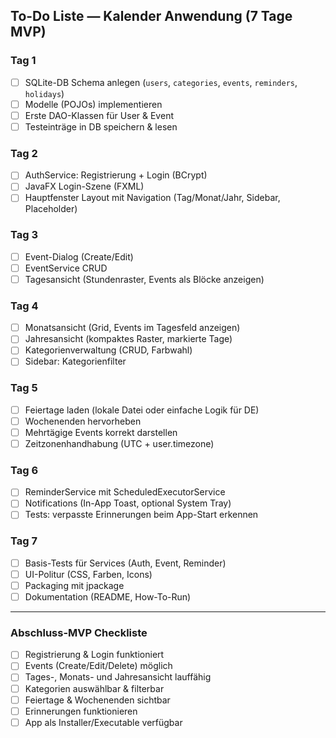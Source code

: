 
## To-Do Liste — Kalender Anwendung (7 Tage MVP)

### Tag 1

* [ ] SQLite-DB Schema anlegen (`users`, `categories`, `events`, `reminders`, `holidays`)
* [ ] Modelle (POJOs) implementieren
* [ ] Erste DAO-Klassen für User & Event
* [ ] Testeinträge in DB speichern & lesen

### Tag 2

* [ ] AuthService: Registrierung + Login (BCrypt)
* [ ] JavaFX Login-Szene (FXML)
* [ ] Hauptfenster Layout mit Navigation (Tag/Monat/Jahr, Sidebar, Placeholder)

### Tag 3

* [ ] Event-Dialog (Create/Edit)
* [ ] EventService CRUD
* [ ] Tagesansicht (Stundenraster, Events als Blöcke anzeigen)

### Tag 4

* [ ] Monatsansicht (Grid, Events im Tagesfeld anzeigen)
* [ ] Jahresansicht (kompaktes Raster, markierte Tage)
* [ ] Kategorienverwaltung (CRUD, Farbwahl)
* [ ] Sidebar: Kategorienfilter

### Tag 5

* [ ] Feiertage laden (lokale Datei oder einfache Logik für DE)
* [ ] Wochenenden hervorheben
* [ ] Mehrtägige Events korrekt darstellen
* [ ] Zeitzonenhandhabung (UTC + user.timezone)

### Tag 6

* [ ] ReminderService mit ScheduledExecutorService
* [ ] Notifications (In-App Toast, optional System Tray)
* [ ] Tests: verpasste Erinnerungen beim App-Start erkennen

### Tag 7

* [ ] Basis-Tests für Services (Auth, Event, Reminder)
* [ ] UI-Politur (CSS, Farben, Icons)
* [ ] Packaging mit jpackage
* [ ] Dokumentation (README, How-To-Run)

---

### Abschluss-MVP Checkliste

* [ ] Registrierung & Login funktioniert
* [ ] Events (Create/Edit/Delete) möglich
* [ ] Tages-, Monats- und Jahresansicht lauffähig
* [ ] Kategorien auswählbar & filterbar
* [ ] Feiertage & Wochenenden sichtbar
* [ ] Erinnerungen funktionieren
* [ ] App als Installer/Executable verfügbar